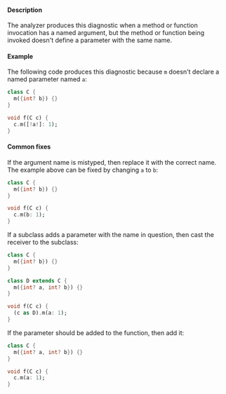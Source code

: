 #### Description

The analyzer produces this diagnostic when a method or function invocation
has a named argument, but the method or function being invoked doesn't
define a parameter with the same name.

#### Example

The following code produces this diagnostic because `m` doesn't declare a
named parameter named `a`:

```dart
class C {
  m({int? b}) {}
}

void f(C c) {
  c.m([!a!]: 1);
}
```

#### Common fixes

If the argument name is mistyped, then replace it with the correct name.
The example above can be fixed by changing `a` to `b`:

```dart
class C {
  m({int? b}) {}
}

void f(C c) {
  c.m(b: 1);
}
```

If a subclass adds a parameter with the name in question, then cast the
receiver to the subclass:

```dart
class C {
  m({int? b}) {}
}

class D extends C {
  m({int? a, int? b}) {}
}

void f(C c) {
  (c as D).m(a: 1);
}
```

If the parameter should be added to the function, then add it:

```dart
class C {
  m({int? a, int? b}) {}
}

void f(C c) {
  c.m(a: 1);
}
```